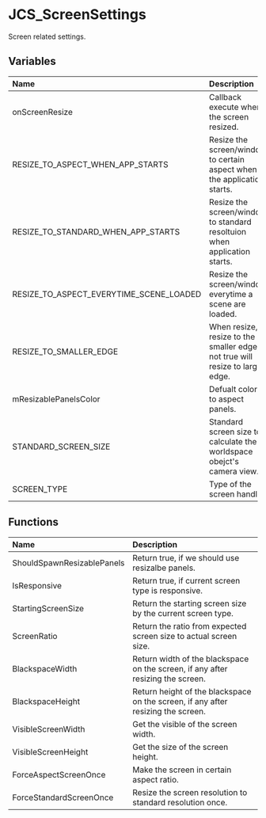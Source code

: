 # JCS_ScreenSettings

Screen related settings.

## Variables

| Name                                    | Description                                                                      |
|:----------------------------------------|:---------------------------------------------------------------------------------|
| onScreenResize                          | Callback execute when the screen resized.                                        |
| RESIZE_TO_ASPECT_WHEN_APP_STARTS        | Resize the screen/window to certain aspect when the application starts.          |
| RESIZE_TO_STANDARD_WHEN_APP_STARTS      | Resize the screen/window to standard resoltuion when application starts.         |
| RESIZE_TO_ASPECT_EVERYTIME_SCENE_LOADED | Resize the screen/window everytime a scene are loaded.                           |
| RESIZE_TO_SMALLER_EDGE                  | When resize, resize to the smaller edge, if not true will resize to larger edge. |
| mResizablePanelsColor                   | Defualt color to aspect panels.                                                  |
| STANDARD_SCREEN_SIZE                    | Standard screen size to calculate the worldspace obejct's camera view.           |
| SCREEN_TYPE                             | Type of the screen handle.                                                       |

## Functions

| Name                       | Description                                                                      |
|:---------------------------|:---------------------------------------------------------------------------------|
| ShouldSpawnResizablePanels | Return true, if we should use resizalbe panels.                                  |
| IsResponsive               | Return true, if current screen type is responsive.                               |
| StartingScreenSize         | Return the starting screen size by the current screen type.                      |
| ScreenRatio                | Return the ratio from expected screen size to actual screen size.                |
| BlackspaceWidth            | Return width of the blackspace on the screen, if any after resizing the screen.  |
| BlackspaceHeight           | Return height of the blackspace on the screen, if any after resizing the screen. |
| VisibleScreenWidth         | Get the visible of the screen width.                                             |
| VisibleScreenHeight        | Get the size of the screen height.                                               |
| ForceAspectScreenOnce      | Make the screen in certain aspect ratio.                                         |
| ForceStandardScreenOnce    | Resize the screen resolution to standard resolution once.                        |

